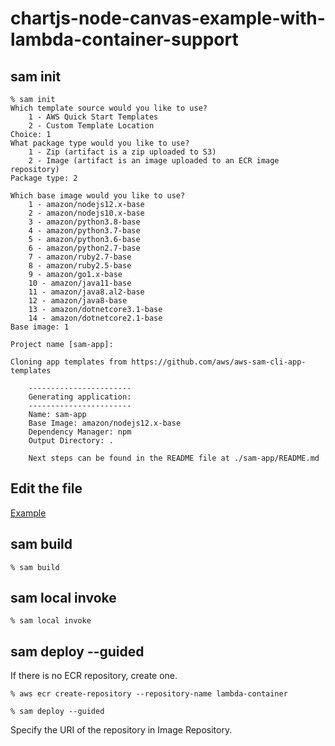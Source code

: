 # chartjs-node-canvas-example-with-lambda-container-support

## sam init

```
% sam init
Which template source would you like to use?
	1 - AWS Quick Start Templates
	2 - Custom Template Location
Choice: 1
What package type would you like to use?
	1 - Zip (artifact is a zip uploaded to S3)
	2 - Image (artifact is an image uploaded to an ECR image repository)
Package type: 2

Which base image would you like to use?
	1 - amazon/nodejs12.x-base
	2 - amazon/nodejs10.x-base
	3 - amazon/python3.8-base
	4 - amazon/python3.7-base
	5 - amazon/python3.6-base
	6 - amazon/python2.7-base
	7 - amazon/ruby2.7-base
	8 - amazon/ruby2.5-base
	9 - amazon/go1.x-base
	10 - amazon/java11-base
	11 - amazon/java8.al2-base
	12 - amazon/java8-base
	13 - amazon/dotnetcore3.1-base
	14 - amazon/dotnetcore2.1-base
Base image: 1

Project name [sam-app]:

Cloning app templates from https://github.com/aws/aws-sam-cli-app-templates

    -----------------------
    Generating application:
    -----------------------
    Name: sam-app
    Base Image: amazon/nodejs12.x-base
    Dependency Manager: npm
    Output Directory: .

    Next steps can be found in the README file at ./sam-app/README.md
```

## Edit the file

[Example](./sam-app)

## sam build

```
% sam build
```

## sam local invoke

```
% sam local invoke
```

## sam deploy --guided

If there is no ECR repository, create one.

```
% aws ecr create-repository --repository-name lambda-container
```

```
% sam deploy --guided
```

Specify the URI of the repository in Image Repository.
